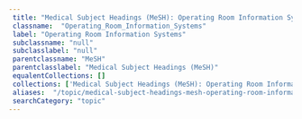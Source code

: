 ```yaml
--- 
 title: "Medical Subject Headings (MeSH): Operating Room Information Systems" 
 classname:  "Operating_Room_Information_Systems" 
 label: "Operating Room Information Systems" 
 subclassname: "null" 
 subclasslabel: "null" 
 parentclassname: "MeSH" 
 parentclasslabel: "Medical Subject Headings (MeSH)" 
 equalentCollections: [] 
 collections: ['Medical Subject Headings (MeSH): Operating Room Information Systems']
 aliases:  "/topic/medical-subject-headings-mesh-operating-room-information-systems"  
 searchCategory: "topic" 
---
```


